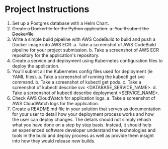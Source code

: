# Project Instructions
1. Set up a Postgres database with a Helm Chart.
2. ~~Create a Dockerfile for the Python application.~~
    ~~a. You'll submit the Dockerfile~~
3. Write a simple build pipeline with AWS CodeBuild to build and push a Docker image into AWS ECR.
    a. Take a screenshot of AWS CodeBuild pipeline for your project submission.
    b. Take a screenshot of AWS ECR repository for the application's repository.
4. Create a service and deployment using Kubernetes configuration files to deploy the application.
5. You'll submit all the Kubernetes config files used for deployment (ie YAML files).
    a. Take a screenshot of running the kubectl get svc command.
    b. Take a screenshot of kubectl get pods.
    c. Take a screenshot of kubectl describe svc <DATABASE_SERVICE_NAME>.
    d. Take a screenshot of kubectl describe deployment <SERVICE_NAME>.
6. Check AWS CloudWatch for application logs.
    a. Take a screenshot of AWS CloudWatch logs for the application.
7. Create a README.md file in your solution that serves as documentation  
   for your user to detail how your deployment process works and how   
   the user can deploy changes. The details should not simply rehash  
   what you have done on a step by step basis. Instead, it should help  
   an experienced software developer understand the technologies and  
   tools in the build and deploy process as well as provide them insight  
   into how they would release new builds.